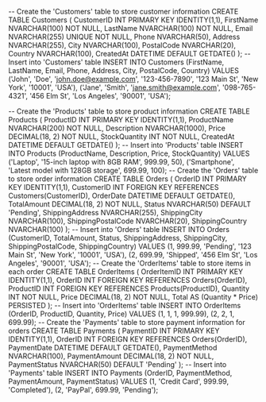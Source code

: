 -- Create the 'Customers' table to store customer information
CREATE TABLE Customers (
    CustomerID INT PRIMARY KEY IDENTITY(1,1),
    FirstName NVARCHAR(100) NOT NULL,
    LastName NVARCHAR(100) NOT NULL,
    Email NVARCHAR(255) UNIQUE NOT NULL,
    Phone NVARCHAR(50),
    Address NVARCHAR(255),
    City NVARCHAR(100),
    PostalCode NVARCHAR(20),
    Country NVARCHAR(100),
    CreatedAt DATETIME DEFAULT GETDATE()
); 
-- Insert into 'Customers' table
INSERT INTO Customers (FirstName, LastName, Email, Phone, Address, City, PostalCode, Country)
VALUES
('John', 'Doe', 'john.doe@example.com', '123-456-7890', '123 Main St', 'New York', '10001', 'USA'),
('Jane', 'Smith', 'jane.smith@example.com', '098-765-4321', '456 Elm St', 'Los Angeles', '90001', 'USA');

-- Create the 'Products' table to store product information
CREATE TABLE Products (
    ProductID INT PRIMARY KEY IDENTITY(1,1),
    ProductName NVARCHAR(200) NOT NULL,
    Description NVARCHAR(1000),
    Price DECIMAL(18, 2) NOT NULL,
    StockQuantity INT NOT NULL,
    CreatedAt DATETIME DEFAULT GETDATE()
);
-- Insert into 'Products' table
INSERT INTO Products (ProductName, Description, Price, StockQuantity)
VALUES
('Laptop', '15-inch laptop with 8GB RAM', 999.99, 50),
('Smartphone', 'Latest model with 128GB storage', 699.99, 100);
-- Create the 'Orders' table to store order information
CREATE TABLE Orders (
    OrderID INT PRIMARY KEY IDENTITY(1,1),
    CustomerID INT FOREIGN KEY REFERENCES Customers(CustomerID),
    OrderDate DATETIME DEFAULT GETDATE(),
    TotalAmount DECIMAL(18, 2) NOT NULL,
    Status NVARCHAR(50) DEFAULT 'Pending',
    ShippingAddress NVARCHAR(255),
    ShippingCity NVARCHAR(100),
    ShippingPostalCode NVARCHAR(20),
    ShippingCountry NVARCHAR(100)
);
-- Insert into 'Orders' table
INSERT INTO Orders (CustomerID, TotalAmount, Status, ShippingAddress, ShippingCity, ShippingPostalCode, ShippingCountry)
VALUES
(1, 999.99, 'Pending', '123 Main St', 'New York', '10001', 'USA'),
(2, 699.99, 'Shipped', '456 Elm St', 'Los Angeles', '90001', 'USA');
-- Create the 'OrderItems' table to store items in each order
CREATE TABLE OrderItems (
    OrderItemID INT PRIMARY KEY IDENTITY(1,1),
    OrderID INT FOREIGN KEY REFERENCES Orders(OrderID),
    ProductID INT FOREIGN KEY REFERENCES Products(ProductID),
    Quantity INT NOT NULL,
    Price DECIMAL(18, 2) NOT NULL,
    Total AS (Quantity * Price) PERSISTED
);
-- Insert into 'OrderItems' table
INSERT INTO OrderItems (OrderID, ProductID, Quantity, Price)
VALUES
(1, 1, 1, 999.99),
(2, 2, 1, 699.99);
-- Create the 'Payments' table to store payment information for orders
CREATE TABLE Payments (
    PaymentID INT PRIMARY KEY IDENTITY(1,1),
    OrderID INT FOREIGN KEY REFERENCES Orders(OrderID),
    PaymentDate DATETIME DEFAULT GETDATE(),
    PaymentMethod NVARCHAR(100),
    PaymentAmount DECIMAL(18, 2) NOT NULL,
    PaymentStatus NVARCHAR(50) DEFAULT 'Pending'
);
-- Insert into 'Payments' table
INSERT INTO Payments (OrderID, PaymentMethod, PaymentAmount, PaymentStatus)
VALUES
(1, 'Credit Card', 999.99, 'Completed'),
(2, 'PayPal', 699.99, 'Pending');

